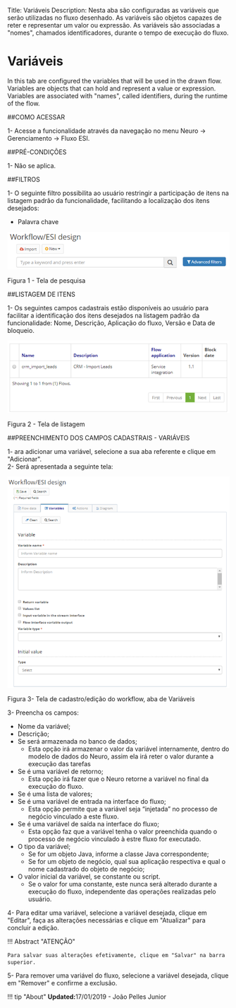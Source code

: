 Title: Variáveis
Description: Nesta aba são configuradas as variáveis que serão utilizadas no fluxo desenhado. As variáveis são objetos capazes de reter e representar um valor ou expressão. As variáveis são associadas a "nomes", chamados identificadores, durante o tempo de execução do fluxo.    
# Variáveis 

In this tab are configured the variables that will be used in the drawn flow. Variables are objects that can hold and represent a value or expression. Variables are associated with "names", called identifiers, during the runtime of the flow.  

##COMO ACESSAR  

1- Acesse a funcionalidade através da navegação no menu Neuro → Gerenciamento → Fluxo ESI.  

##PRÉ-CONDIÇÕES  

1- Não se aplica. 

##FILTROS  

1- O seguinte filtro possibilita ao usuário restringir a participação de itens na listagem padrão da funcionalidade, facilitando a localização dos itens desejados:    

- Palavra chave    

![Screenshot](images/Variables-fig01.png) 

Figura 1 - Tela de pesquisa  

##LISTAGEM DE ITENS 

1- Os seguintes campos cadastrais estão disponíveis ao usuário para facilitar a identificação dos itens desejados na listagem padrão da funcionalidade: Nome, Descrição, Aplicação do fluxo, Versão e Data de bloqueio.  

![Screenshot](images/Variables-fig02.png) 

Figura 2 - Tela de listagem   

##PREENCHIMENTO DOS CAMPOS CADASTRAIS - VARIÁVEIS     

1- ara adicionar uma variável, selecione a sua aba referente e clique em "Adicionar".    
2- Será apresentada a seguinte tela:    

![Screenshot](images/Variables-fig03.png)

Figura 3- Tela de cadastro/edição do workflow, aba de Variáveis  

3- Preencha os campos:    

- Nome da variável;  
- Descrição;  
- Se será armazenada no banco de dados;  
	- Esta opção irá armazenar o valor da variável internamente, dentro do modelo de dados do Neuro, assim ela irá reter o valor durante a execução das tarefas   
- Se é uma variável de retorno;   
	- Esta opção irá fazer que o Neuro retorne a variável no final da execução do fluxo.    
- Se é uma lista de valores;  
- Se é uma variável de entrada na interface do fluxo;  
	- Esta opção permite que a variável seja “injetada” no processo de negócio vinculado a este fluxo.    
- Se é uma variável de saída na interface do fluxo;   
	- Esta opção faz que a variável tenha o valor preenchida quando o processo de negócio vinculado à estre fluxo for executado.   
- O tipo da variável;  
	- Se for um objeto Java, informe a classe Java correspondente;   
	- Se for um objeto de negócio, qual sua aplicação respectiva e qual o nome cadastrado do objeto de negócio;   
- O valor inicial da variável, se constante ou script.    
	- Se o valor for uma constante, este nunca será alterado durante a execução do fluxo, independente das operações realizadas pelo usuário.   

4- Para editar uma variável, selecione a variável desejada, clique em "Editar", faça as alterações necessárias e clique em "Atualizar" para concluir a edição.   

!!! Abstract "ATENÇÃO"  

    Para salvar suas alterações efetivamente, clique em "Salvar" na barra superior. 

5- Para remover uma variável do fluxo, selecione a variável desejada, clique em "Remover" e confirme a exclusão.  
	

!!! tip "About"
    <b>Updated:</b>17/01/2019 - João Pelles Junior
